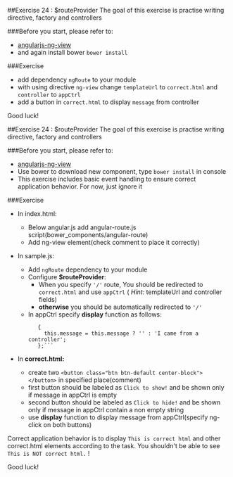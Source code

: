 ##Exercise 24 : $routeProvider
The goal of this exercise is practise writing directive, factory and controllers

###Before you start, please refer to:
* [angularjs-ng-view](https://egghead.io/lessons/angularjs-ng-view)
* and again install bower ```bower install```

###Exercise
* add dependency ```ngRoute``` to your module
* with using directive ```ng-view``` change ```templateUrl``` to ```correct.html``` and ```controller``` to ```appCtrl```
* add a button in ```correct.html``` to display ```message``` from controller

Good luck!


##Exercise 24 : $routeProvider
The goal of this exercise is practise writing directive, factory and controllers

###Before you start, please refer to:
* [angularjs-ng-view](https://egghead.io/lessons/angularjs-ng-view)
* Use bower to download new component, type ```bower install``` in console
* This exercise includes basic event handling to ensure correct application behavior. For now, just ignore it

###Exercise
* In index.html:
    * Below angular.js add angular-route.js script(bower_components/angular-route)
    * Add ng-view element(check comment to place it correctly)

* In sample.js:
    * Add ```ngRoute``` dependency to your module
    * Configure **$routeProvider**:
        * When you specify ```'/'``` route, You should be redirected to ```correct.html``` and use ```appCtrl```
        ( *Hint:* templateUrl and controller fields)
        * **otherwise** you should be automatically redirected to ```'/'```
    * In appCtrl specify **display** function as follows:
      ```function ()
         {
           this.message = this.message ? '' : 'I came from a controller';
         };```
* In **correct.html:**
    * create two ```<button class="btn btn-default center-block"></button>``` in specified place(comment)
    * first button should be labeled as ```Click to show!``` and be shown only if message in appCtrl is empty
    * second button should be labeled as ```Click to hide!``` and be shown only if message in appCtrl contain a non empty string
    * use **display** function to display message from appCtrl(specify ng-click on both buttons)

Correct application behavior is to display ```This is correct html``` and other correct.html elements according to the task.
You shouldn't be able to see ```This is NOT correct html.``` !

Good luck!

